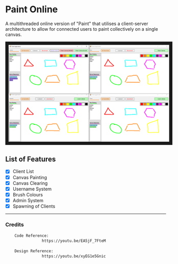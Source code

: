 # Paint Online

A multithreaded online version of "Paint" that utilises a client-server architecture to allow for connected users to paint collectively on a single canvas.

<img src="Assets/Paint Demo.png" alt="Paint Application Demo 1" border="10" />

## List of Features

- [x] Client List
- [x] Canvas Painting
- [x] Canvas Clearing
- [x] Username System
- [x] Brush Colours
- [x] Admin System
- [x] Spawning of Clients

---

### Credits

        Code Reference:
                    https://youtu.be/EA5jF_7FteM

        Design Reference:
                    https://youtu.be/xyEG1e5Gnic
